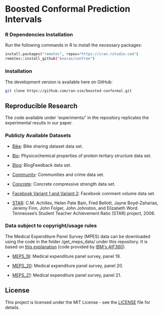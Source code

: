 # Boosted Conformal Prediction Intervals

### R Dependencies Installation
Run the following commands in R to install the necessary packages:
```bash
install.packages("remotes", repos="https://cran.rstudio.com")
remotes::install_github("bnaras/conTree")
```    

### Installation
The development version is available here on GitHub:
```bash
git clone https://github.com/ran-xie/boosted-conformal.git
```

## Reproducible Research

The code available under 'experiments/' in the repository replicates the experimental results in our paper.

### Publicly Available Datasets

* [Bike](https://archive.ics.uci.edu/ml/datasets/bike+sharing+dataset): Bike sharing dataset data set.

* [Bio](https://archive.ics.uci.edu/ml/datasets/Physicochemical+Properties+of+Protein+Tertiary+Structure): Physicochemical properties of protein tertiary structure data set.

* [Blog](https://archive.ics.uci.edu/ml/datasets/BlogFeedback): BlogFeedback data set.

* [Community](http://archive.ics.uci.edu/ml/datasets/communities+and+crime): Communities and crime data set.

* [Concrete](http://archive.ics.uci.edu/ml/datasets/concrete+compressive+strength): Concrete compressive strength data set.

* [Facebook Variant 1 and Variant 2](https://archive.ics.uci.edu/ml/datasets/Facebook+Comment+Volume+Dataset): Facebook comment volume data set.

* [STAR](https://www.rdocumentation.org/packages/AER/versions/1.2-6/topics/STAR): C.M. Achilles, Helen Pate Bain, Fred Bellott, Jayne Boyd-Zaharias, Jeremy Finn, John Folger, John Johnston, and Elizabeth Word. Tennessee’s Student Teacher Achievement Ratio (STAR) project, 2008.


### Data subject to copyright/usage rules

The Medical Expenditure Panel Survey (MPES) data can be downloaded using the code in the folder /get_meps_data/ under this repository. It is based on [this explanation](https://github.com/yromano/cqr/blob/master/get_meps_data/README.md) (code provided by [IBM's AIF360](https://github.com/IBM/AIF360)).

* [MEPS_19](https://meps.ahrq.gov/mepsweb/data_stats/download_data_files_detail.jsp?cboPufNumber=HC-181): Medical expenditure panel survey,  panel 19.

* [MEPS_20](https://meps.ahrq.gov/mepsweb/data_stats/download_data_files_detail.jsp?cboPufNumber=HC-181): Medical expenditure panel survey,  panel 20.

* [MEPS_21](https://meps.ahrq.gov/mepsweb/data_stats/download_data_files_detail.jsp?cboPufNumber=HC-192): Medical expenditure panel survey,  panel 21.

## License

This project is licensed under the MIT License - see the [LICENSE](LICENSE) file for details.
